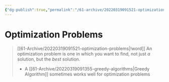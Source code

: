 ```yaml
---
{"dg-publish":true,"permalink":"/61-archive/20220319091521-optimization-problems/","dgHomeLink":true,"dgPassFrontmatter":false}
---
```



# Optimization Problems

> [[61-Archive/20220319091521-optimization-problems|!word]]
> An optimization problem is one in which you want to find, not just _a_ solution, but the _best_ solution.
>
> - A [[61-Archive/20220319091355-greedy-algorithms|Greedy Algorithm]] sometimes works well for optimization problems
